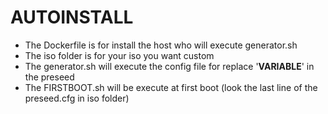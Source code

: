 # AUTOINSTALL
- The Dockerfile is for install the host who will execute generator.sh
- The iso folder is for your iso you want custom
- The generator.sh will execute the config file for replace '__VARIABLE__' in the preseed
- The FIRSTBOOT.sh will be execute at first boot (look the last line of the preseed.cfg in iso folder)



